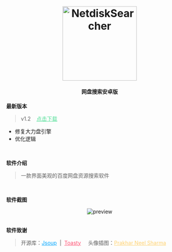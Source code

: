 <h1 align="center">
  <img src="https://raw.githubusercontent.com/voidlhf/NetdiskSearcher/master/images/icon.png" alt="NetdiskSearcher" width="200">
</h1>

<h4 align="center" style="margin-top:10px;">网盘搜索安卓版</h4>


**最新版本**
> v1.2&nbsp;&nbsp;&nbsp;&nbsp;<a href="https://github.com/voidlhf/NetdiskSearcher/releases/latest" style="color:#52DE97;">点击下载</a>
- 修复大力盘引擎
- 优化逻辑

<br>

**软件介绍**
> 一款界面美观的百度网盘资源搜索软件

<br>

**软件截图**

<div align="center">
  <img src="https://raw.githubusercontent.com/voidlhf/NetdiskSearcher/master/images/preview.jpg" alt="preview">
</div>

<br>

**软件致谢**
> 开源库：<a href="https://github.com/jhy/jsoup" style="color:#06A7FF;">Jsoup</a>&nbsp;&nbsp;|&nbsp;&nbsp;<a href="https://github.com/GrenderG/Toasty" style="color:#FF4F70;">Toasty</a> &nbsp;&nbsp;&nbsp;&nbsp;头像插图：<a href="https://dribbble.com/prakhar" style="color:#FFD271;">Prakhar Neel Sharma</a>